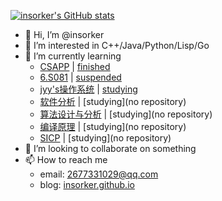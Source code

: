 [![insorker's GitHub stats](https://github-readme-stats.vercel.app/api?username=insorker&show_icons=true)](https://github.com/anuraghazra/github-readme-stats)
- 👋 Hi, I’m @insorker
- 👀 I’m interested in C++/Java/Python/Lisp/Go
- 🌱 I’m currently learning
  - [CSAPP](http://www.cs.cmu.edu/~213/index.html) | [finished](https://github.com/insorker/CSAPP)
  - [6.S081](https://pdos.csail.mit.edu/6.828/2020/index.html) | [suspended](https://github.com/insorker/6.S081)
  - [jyy's操作系统](https://space.bilibili.com/202224425/channel/collectiondetail?sid=192498) | [studying](https://github.com/insorker/nju-os-workbench-2022)
  - [软件分析](https://space.bilibili.com/2919428) | [studying](no repository)
  - [算法设计与分析](https://space.bilibili.com/474662253) | [studying](no repository)
  - [编译原理](https://www.bilibili.com/video/BV1NE411376V?spm_id_from=333.337.search-card.all.click) | [studying](no repository)
  - [SICP](https://www.bilibili.com/video/BV1Xx41117tr) | [studying](no repository)
- 💞️ I’m looking to collaborate on something
- 📫 How to reach me
  - email: 2677331029@qq.com
  - blog: [insorker.github.io](https://insorker.github.io/)

<!---
insorker/insorker is a ✨ special ✨ repository because its `README.md` (this file) appears on your GitHub profile.
You can click the Preview link to take a look at your changes.
--->
